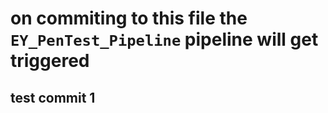 # on commiting to this file the `EY_PenTest_Pipeline` pipeline will get triggered

## test commit 1
